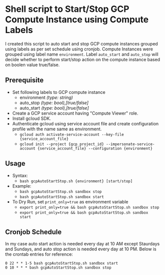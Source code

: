 # Shell script to Start/Stop GCP Compute Instance using Compute Labels

I created this script to auto start and stop GCP compute instances grouped using labels as per set schedule using cronjob. Compute Instances were grouped using label name `environment`. Label `auto_start` and `auto_stop` will decide whether to perform start/stop action on the compute instance based on boolen value true/false.


## Prerequisite

* Set following labels to GCP compute instance
  * environment _(type: string)_
  * auto_stop _(type: bool),[true/false]_
  * auto_start _(type: bool),[true/false]_
* Create a GCP service account having "Compute Viewer" role. 
* Install gcloud SDK.
* Authenticate gcloud using service account file and create configuration profile with the name same as environment.
  - `gcloud auth activate-service-account --key-file {service_account_file}`
  - `gcloud init --project {gcp_project_id} --impersonate-service-account {service_account_file} --configuration {environment}`


## Usage

* Syntax:
  * `bash gcpAutoStartStop.sh {environment} [start/stop]`
* Example:
  * `bash gcpAutoStartStop.sh sandbox stop`
  * `bash gcpAutoStartStop.sh sandbox start`
* To Dry Run, set `print_only=true` as environment variable
  * `export print_only=true && bash gcpAutoStartStop.sh sandbox stop`
  * `export print_only=true && bash gcpAutoStartStop.sh sandbox start`


## Cronjob Schedule

In my case auto start action is needed every day at 10 AM except Staurdays and Sundays, and auto stop action is needed every day at 10 PM. Below is the crontab entries for reference:

```
0 22 * * 1-5 bash gcpAutoStartStop.sh sandbox start
0 10 * * * bash gcpAutoStartStop.sh sandbox stop
```